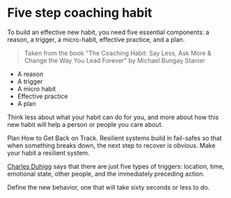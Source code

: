 # Five step coaching habit

To build an effective new habit, you need five essential components: a reason, a trigger, a micro-habit, effective practice, and a plan.

 > Taken from the book "The Coaching Habit: Say Less, Ask More & Change the Way You Lead Forever" by Michael Bungay Stanier

- A reason
- A trigger
- A micro habit
- Effective practice
- A plan

Think less about what your habit can do for you, and more about how this new habit will help a person or people you care about.

Plan How to Get Back on Track. Resilient systems build in fail-safes so that when something breaks down, the next step to recover is obvious. Make your habit a resilient system.

[Charles Duhigg](https://www.amazon.co.uk/Power-Habit-Why-What-Change/dp/1847946240) says that there are just five types of triggers: location, time, emotional state, other people, and the immediately preceding action.

Define the new behavior, one that will take sixty seconds or less to do.
